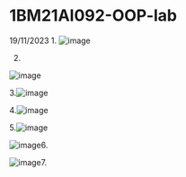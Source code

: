 # 1BM21AI092-OOP-lab
19/11/2023 1.
![image](https://github.com/Prathamgrao/1BM21AI092-OOP-lab/assets/138456172/3b6976cb-4253-45fc-be79-3ebf5e428a3d)


2.
![image](https://github.com/Prathamgrao/1BM21AI092-OOP-lab/assets/138456172/f1fe82b1-9dd4-45ad-9678-97ff925995d7)


3.![image](https://github.com/Prathamgrao/1BM21AI092-OOP-lab/assets/138456172/f2f84c7f-4bdf-4f44-984f-8460484040f2)


4.![image](https://github.com/Prathamgrao/1BM21AI092-OOP-lab/assets/138456172/16572c5f-260a-4cff-9b3c-07ede32d616b)



5.![image](https://github.com/Prathamgrao/1BM21AI092-OOP-lab/assets/138456172/92aae700-e6ef-4645-9080-02b4e72c8a77)




![image](https://github.com/Prathamgrao/1BM21AI092-OOP-lab/assets/138456172/cfe924a1-153a-46b5-be38-88e0a3294fa6)6.



![image](https://github.com/Prathamgrao/1BM21AI092-OOP-lab/assets/138456172/39980d05-f277-47f0-97ea-89f411ce5d16)7.

